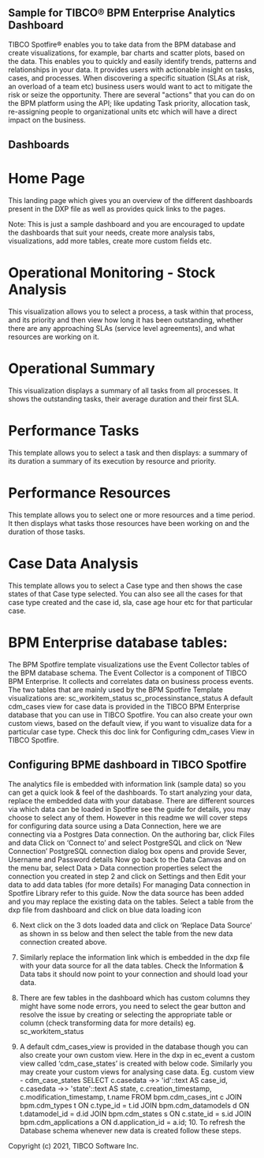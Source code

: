 ## Sample for TIBCO® BPM Enterprise Analytics Dashboard 

TIBCO Spotfire® enables you to take data from the BPM database and create visualizations, for example, bar charts and scatter plots, based on the data. This enables you to quickly and easily identify trends, patterns and relationships in your data. It provides users with actionable insight on tasks, cases, and processes. When discovering a specific situation (SLAs at risk, an overload of a team etc) business users would want to act to mitigate the risk or seize the opportunity. There are several "actions" that you can do on the BPM platform using the API;  like updating Task priority, allocation task, re-assigning people to organizational units etc which will have a direct impact on the business.

## Dashboards

# Home Page
This landing page which gives you an overview of the different dashboards present in the DXP file as well as provides quick links to the pages. 

Note: This is just a sample dashboard and you are encouraged to update the dashboards that suit your needs, create more analysis tabs, visualizations, add more tables, create more custom fields etc.

# Operational Monitoring - Stock Analysis
This visualization allows you to select a process, a task within that process, and its priority and then view how long it has been outstanding, whether there are any approaching SLAs (service level agreements), and what resources are working on it.

# Operational Summary
This visualization displays a summary of all tasks from all processes. It shows the outstanding tasks, their average duration and their first SLA.

# Performance Tasks
This template allows you to select a task and then displays:
a summary of its duration
a summary of its execution by resource and priority.

# Performance Resources
This template allows you to select one or more resources and a time period. It then displays what tasks those resources have been working on and the duration of those tasks.

# Case Data Analysis
This template allows you to select a Case type and then shows the case states of that Case type selected. You can also see all the cases for that case type created and the case id, sla, case age hour etc for that particular case.


# BPM Enterprise database tables:
The BPM Spotfire template visualizations use the Event Collector tables of the BPM database schema. The Event Collector is a component of TIBCO BPM Enterprise. It collects and correlates data on business process events. The two tables that are mainly used by the BPM Spotfire Template visualizations are:
sc_workitem_status
sc_processinstance_status
A default cdm_cases view for case data is provided in the TIBCO BPM Enterprise database that you can use in TIBCO Spotfire. You can also create your own custom views, based on the default view, if you want to visualize data for a particular case type. Check this doc link for Configuring cdm_cases View in TIBCO Spotfire. 



## Configuring BPME dashboard in TIBCO Spotfire
The analytics file is embedded with information link (sample data) so you can get a quick look & feel of the dashboards. To start analyzing your data, replace the embedded data with your database. 
There are different sources via which data can be loaded in Spotfire see the guide for details, you may choose to select any of them. However in this readme we will cover steps for configuring data source using a Data Connection, here we are connecting via a Postgres Data connection.
On the authoring bar, click Files and data 
Click on ‘Connect to’ and select PostgreSQL and click on ‘New Connection’
PostgreSQL connection dialog box opens and provide Sever, Username and Password details
Now go back to the Data Canvas and on the menu bar, select Data > Data connection properties select the connection you created in step 2 and click on Settings and then Edit your data to add data tables (for more details)
For managing Data connection in Spotfire Library refer to this guide.
Now the data source has been added and you may replace the existing data on the tables. Select a table from the dxp file from dashboard and click on blue data loading icon

6. Next click on the 3 dots loaded data and click on ‘Replace Data Source’ as shown in ss below and then select the table from the new data connection created above.

7. Similarly replace the information link which is embedded in the dxp file with your data source for all the data tables. Check the Information & Data tabs it should now point to your connection and should load your data.

8. There are few tables in the dashboard which has custom columns they might have some node errors, you need to select the gear button and resolve the issue by creating or selecting the appropriate table or column (check transforming data for more details)
eg. sc_workitem_status

9. A default cdm_cases_view is provided in the database though you can also create your own custom view. Here in the dxp in ec_event a custom view called ‘cdm_case_states’ is created with below code. Similarly you may create your custom views for analysing case data.
Eg. custom view - cdm_case_states
SELECT c.casedata ->> 'id'::text AS case_id,
c.casedata ->> 'state'::text AS state,
	c.creation_timestamp,
	c.modification_timestamp,
	t.name
   FROM bpm.cdm_cases_int c
 	JOIN bpm.cdm_types t ON c.type_id = t.id
 	JOIN bpm.cdm_datamodels d ON t.datamodel_id = d.id
 	JOIN bpm.cdm_states s ON c.state_id = s.id
 	JOIN bpm.cdm_applications a ON d.application_id = a.id;
             10. To refresh the Database schema whenever new data is created follow these steps.


Copyright (c) 2021, TIBCO Software Inc.
 
